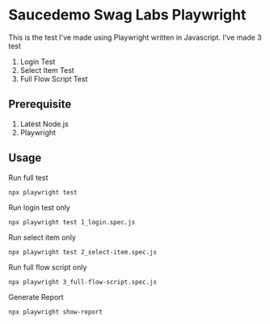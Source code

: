 # Saucedemo Swag Labs Playwright

This is the test I've made using Playwright written in Javascript. I've made 3 test
1. Login Test
2. Select Item Test
3. Full Flow Script Test

## Prerequisite

1. Latest Node.js
2. Playwright

## Usage

Run full test
```
npx playwright test
```

Run login test only
```
npx playwright test 1_login.spec.js
```
Run select item only
```
npx playwright test 2_select-item.spec.js
```
Run full flow script only
```
npx playwright 3_full-flow-script.spec.js
```
Generate Report
```
npx playwright show-report
```